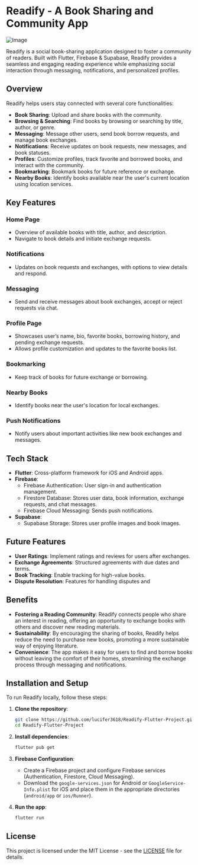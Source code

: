 # Readify - A Book Sharing and Community App

![Image](https://github.com/user-attachments/assets/984bade1-a419-4fe0-a574-bae0ab17eed8)

Readify is a social book-sharing application designed to foster a community of readers. Built with Flutter, Firebase & Supabase, Readify provides a seamless and engaging reading experience while emphasizing social interaction through messaging, notifications, and personalized profiles.

## Overview

Readify helps users stay connected with several core functionalities:
- **Book Sharing**: Upload and share books with the community.
- **Browsing & Searching**: Find books by browsing or searching by title, author, or genre.
- **Messaging**: Message other users, send book borrow requests, and manage book exchanges.
- **Notifications**: Receive updates on book requests, new messages, and book statuses.
- **Profiles**: Customize profiles, track favorite and borrowed books, and interact with the community.
- **Bookmarking**: Bookmark books for future reference or exchange.
- **Nearby Books**: Identify books available near the user's current location using location services.

## Key Features

### Home Page
- Overview of available books with title, author, and description.
- Navigate to book details and initiate exchange requests.

### Notifications
- Updates on book requests and exchanges, with options to view details and respond.

### Messaging
- Send and receive messages about book exchanges, accept or reject requests via chat.

### Profile Page
- Showcases user’s name, bio, favorite books, borrowing history, and pending exchange requests.
- Allows profile customization and updates to the favorite books list.

### Bookmarking
- Keep track of books for future exchange or borrowing.

### Nearby Books
- Identify books near the user's location for local exchanges.

### Push Notifications
- Notify users about important activities like new book exchanges and messages.

## Tech Stack
- **Flutter**: Cross-platform framework for iOS and Android apps.
- **Firebase**:
  - Firebase Authentication: User sign-in and authentication management.
  - Firestore Database: Stores user data, book information, exchange requests, and chat messages.
  - Firebase Cloud Messaging: Sends push notifications.
- **Supabase**: 
  - Supabase Storage: Stores user profile images and book images.

## Future Features
- **User Ratings**: Implement ratings and reviews for users after exchanges.
- **Exchange Agreements**: Structured agreements with due dates and terms.
- **Book Tracking**: Enable tracking for high-value books.
- **Dispute Resolution**: Features for handling disputes and

## Benefits
- **Fostering a Reading Community**: Readify connects people who share an interest in reading, offering an opportunity to exchange books with others and discover new reading materials.
- **Sustainability**: By encouraging the sharing of books, Readify helps reduce the need to purchase new books, promoting a more sustainable way of enjoying literature.
- **Convenience**: The app makes it easy for users to find and borrow books without leaving the comfort of their homes, streamlining the exchange process through messaging and notifications.

## Installation and Setup
To run Readify locally, follow these steps:

1. **Clone the repository**:
    ```bash
    git clone https://github.com/lucifer3618/Readify-Flutter-Project.git
    cd Readify-Flutter-Project
    ```

2. **Install dependencies**:
    ```bash
    flutter pub get
    ```

3. **Firebase Configuration**:
    - Create a Firebase project and configure Firebase services (Authentication, Firestore, Cloud Messaging).
    - Download the `google-services.json` for Android or `GoogleService-Info.plist` for iOS and place them in the appropriate directories (`android/app` or `ios/Runner`).

4. **Run the app**:
    ```bash
    flutter run
    ```

## License
This project is licensed under the MIT License - see the [LICENSE](LICENSE) file for details.
